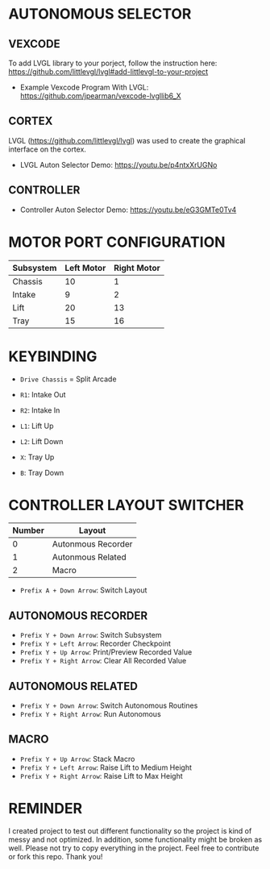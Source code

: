 # AUTONOMOUS SELECTOR

## VEXCODE

To add LVGL library to your porject, follow the instruction here: https://github.com/littlevgl/lvgl#add-littlevgl-to-your-project

- Example Vexcode Program With LVGL: https://github.com/jpearman/vexcode-lvgllib6_X

## CORTEX

LVGL (https://github.com/littlevgl/lvgl) was used to create the graphical interface on the cortex.

- LVGL Auton Selector Demo: https://youtu.be/p4ntxXrUGNo


## CONTROLLER

- Controller Auton Selector Demo: https://youtu.be/eG3GMTe0Tv4

# MOTOR PORT CONFIGURATION

| Subsystem | Left Motor | Right Motor |
| ------------- | ------------- | ------------- |
| Chassis | 10 | 1 |
| Intake | 9 | 2 |
| Lift | 20 | 13 |
| Tray | 15 | 16 |

# KEYBINDING

* `Drive Chassis` = Split Arcade

* `R1`: Intake Out
* `R2`: Intake In

* `L1`: Lift Up
* `L2`: Lift Down

* `X`: Tray Up
* `B`: Tray Down

# CONTROLLER LAYOUT SWITCHER

| Number  | Layout |
| ------------- | ------------- |
| 0  | Autonmous Recorder  |
| 1  | Autonmous Related  |
| 2  | Macro  |

* `Prefix A + Down Arrow`: Switch Layout

## AUTONOMOUS RECORDER

* `Prefix Y + Down Arrow`: Switch Subsystem
* `Prefix Y + Left Arrow`: Recorder Checkpoint
* `Prefix Y + Up Arrow`: Print/Preview Recorded Value
* `Prefix Y + Right Arrow`: Clear All Recorded Value

## AUTONOMOUS RELATED

* `Prefix Y + Down Arrow`: Switch Autonomous Routines
* `Prefix Y + Right Arrow`: Run Autonomous

## MACRO

* `Prefix Y + Up Arrow`: Stack Macro
* `Prefix Y + Left Arrow`: Raise Lift to Medium Height
* `Prefix Y + Right Arrow`: Raise Lift to Max Height

# REMINDER

I created project to test out different functionality so the project is kind of messy and not optimized. In addition, some functionality might be broken as well. Please not try to copy everything in the project. Feel free to contribute or fork this repo. Thank you!
